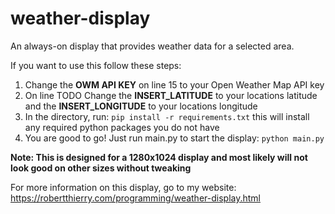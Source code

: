 # weather-display
An always-on display that provides weather data for a selected area.

If you want to use this follow these steps:

1. Change the **OWM API KEY** on line 15 to your Open Weather Map API key
2. On line TODO Change the **INSERT_LATITUDE** to your locations latitude and the **INSERT_LONGITUDE** to your locations longitude
3. In the directory, run: ```pip install -r requirements.txt``` this will install any required python packages you do not have
4. You are good to go! Just run main.py to start the display: ```python main.py```

**Note: This is designed for a 1280x1024 display and most likely will not look good on other sizes without tweaking**

For more information on this display, go to my website: https://robertthierry.com/programming/weather-display.html
